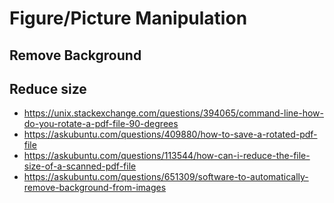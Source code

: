 # Figure/Picture Manipulation

## Remove Background

## Reduce size

- https://unix.stackexchange.com/questions/394065/command-line-how-do-you-rotate-a-pdf-file-90-degrees
- https://askubuntu.com/questions/409880/how-to-save-a-rotated-pdf-file
- https://askubuntu.com/questions/113544/how-can-i-reduce-the-file-size-of-a-scanned-pdf-file
- https://askubuntu.com/questions/651309/software-to-automatically-remove-background-from-images
